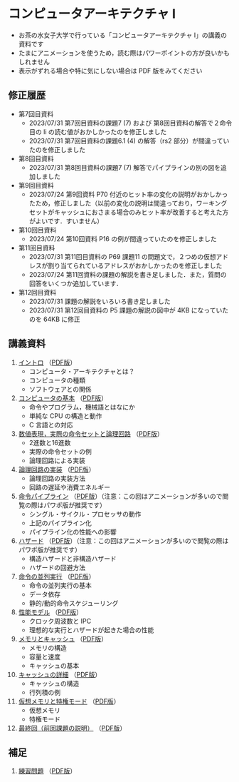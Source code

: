 # コンピュータアーキテクチャ I

* お茶の水女子大学で行っている「コンピュータアーキテクチャ I」の講義の資料です
* たまにアニメーションを使うため，読む際はパワーポイントの方が良いかもしれません
* 表示がずれる場合や特に気にしない場合は PDF 版をみてください

## 修正履歴

* 第7回目資料
    * 2023/07/31 第7回目資料の課題7 (7) および 第8回目資料の解答で２命令目の li の読む値がおかしかったのを修正しました
    * 2023/07/31 第7回目資料の課題6.1 (4) の解答（rs2 部分）が間違っていたのを修正しました
* 第8回目資料
    * 2023/07/31 第8回目資料の課題7 (7) 解答でパイプラインの別の図を追加しました
* 第9回目資料
    * 2023/07/24 第9回資料 P70 付近のヒット率の変化の説明がおかしかったため，修正しました（以前の変化の説明は間違っており，ワーキングセットがキャッシュにおさまる場合のみヒット率が改善すると考えた方がよいです．すいません）
* 第10回目資料
    * 2023/07/24 第10回資料 P16 の例が間違っていたのを修正しました
* 第11回目資料
    * 2023/07/31 第11回目資料の P69 課題11 の問題文で，２つめの仮想アドレスが割り当てられているアドレスがおかしかったのを修正しました
    * 2023/07/24 第11回資料の課題の解説を書き足しました．また，質問の回答をいくつか追加しています． 
* 第12回目資料
    * 2023/07/31 課題の解説をいろいろ書き足しました
    * 2023/07/31 第12回目資料の P5 課題の解説の図中が 4KB になっていたのを 64KB に修正



## 講義資料

1. [イントロ](./cai-shioya-01.pptx?raw=true) （[PDF版](./cai-shioya-01.pdf)）
    * コンピュータ・アーキテクチャとは？
    * コンピュータの種類
    * ソフトウェアとの関係
2. [コンピュータの基本](./cai-shioya-02.pptx?raw=true) （[PDF版](./cai-shioya-02.pdf)）
    * 命令やプログラム，機械語とはなにか
    * 単純な CPU の構造と動作
    * C 言語との対応
3. [数値表現，実際の命令セットと論理回路](./cai-shioya-03.pptx?raw=true) （[PDF版](./cai-shioya-03.pdf)）
    * 2進数と16進数
    * 実際の命令セットの例
    * 論理回路による実装
4. [論理回路の実装](./cai-shioya-04.pptx?raw=true) （[PDF版](./cai-shioya-04.pdf)）
    * 論理回路の実装方法
    * 回路の遅延や消費エネルギー
5. [命令パイプライン](./cai-shioya-05.pptx?raw=true) （[PDF版](./cai-shioya-05.pdf)）（注意：この回はアニメーションが多いので閲覧の際はパワポ版が推奨です）
    * シングル・サイクル・プロセッサの動作
    * 上記のパイプライン化
    * パイプライン化の性能への影響
6. [ハザード](./cai-shioya-06.pptx?raw=true) （[PDF版](./cai-shioya-06.pdf)）（注意：この回はアニメーションが多いので閲覧の際はパワポ版が推奨です）
    * 構造ハザードと非構造ハザード
    * ハザードの回避方法
7. [命令の並列実行](./cai-shioya-07.pptx?raw=true) （[PDF版](./cai-shioya-07.pdf)）
    * 命令の並列実行の基本
    * データ依存
    * 静的/動的命令スケジューリング
8. [性能モデル](./cai-shioya-08.pptx?raw=true) （[PDF版](./cai-shioya-08.pdf)）
    * クロック周波数と IPC 
    * 理想的な実行とハザードが起きた場合の性能
9. [メモリとキャッシュ](./cai-shioya-09.pptx?raw=true) （[PDF版](./cai-shioya-09.pdf)）
    * メモリの構造
    * 容量と速度
    * キャッシュの基本
10. [キャッシュの詳細](./cai-shioya-10.pptx?raw=true) （[PDF版](./cai-shioya-10.pdf)）
    * キャッシュの構造
    * 行列積の例
11. [仮想メモリと特権モード](./cai-shioya-11.pptx?raw=true) （[PDF版](./cai-shioya-11.pdf)）
    * 仮想メモリ
    * 特権モード
12. [最終回（前回課題の説明）](./cai-shioya-12.pptx?raw=true) （[PDF版](./cai-shioya-12.pdf)）

## 補足
1. [練習問題](./cai-shioya-exercises.pptx?raw=true) （[PDF版](./cai-shioya-exercises.pdf)）

